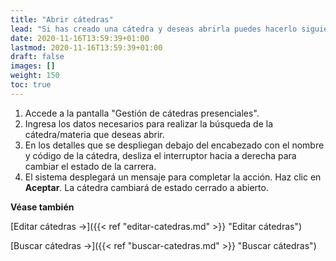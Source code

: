 ```yaml
---
title: "Abrir cátedras"
lead: "Si has creado una cátedra y deseas abrirla puedes hacerlo siguiendo estas instrucciones."
date: 2020-11-16T13:59:39+01:00
lastmod: 2020-11-16T13:59:39+01:00
draft: false
images: []
weight: 150
toc: true
---
```


1. Accede a la pantalla "Gestión de cátedras presenciales". 
1. Ingresa los datos necesarios para realizar la búsqueda de la cátedra/materia que deseas abrir.
1. En los detalles que se despliegan debajo del encabezado con el nombre y código de la cátedra, desliza el interruptor hacia a derecha para cambiar el estado de la carrera.
1. El sistema desplegará un mensaje para completar la acción. Haz clic en **Aceptar**. La cátedra cambiará de estado cerrado a abierto.

**Véase también**

[Editar cátedras →]({{< ref "editar-catedras.md" >}} "Editar cátedras")
<br/>

[Buscar cátedras →]({{< ref "buscar-catedras.md" >}} "Buscar cátedras")
